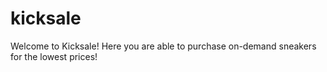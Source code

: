 # kicksale
Welcome to Kicksale!
Here you are able to purchase on-demand sneakers for the lowest prices!
